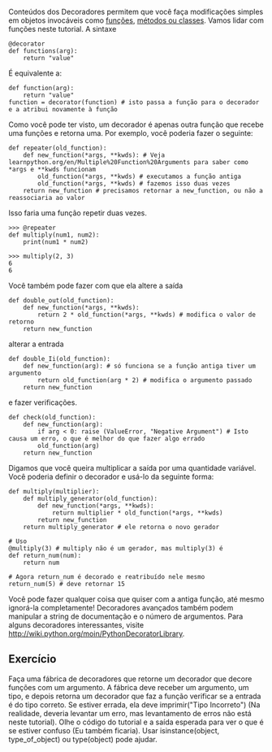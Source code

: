 Conteúdos dos Decoradores permitem que você faça modificações simples em objetos invocáveis como [funções](http://www.learnpython.org/en/Functions ""), [métodos ou classes](http://www.learnpython.org/en/Classes%20and%20Objects ""). Vamos lidar com funções neste tutorial. A sintaxe

    @decorator
    def functions(arg):
        return "value"

É equivalente a:

    def function(arg):
        return "value"
    function = decorator(function) # isto passa a função para o decorador e a atribui novamente à função

Como você pode ter visto, um decorador é apenas outra função que recebe uma funções e retorna uma. Por exemplo, você poderia fazer o seguinte:

    def repeater(old_function):
        def new_function(*args, **kwds): # Veja learnpython.org/en/Multiple%20Function%20Arguments para saber como *args e **kwds funcionam
            old_function(*args, **kwds) # executamos a função antiga
            old_function(*args, **kwds) # fazemos isso duas vezes
        return new_function # precisamos retornar a new_function, ou não a reassociaria ao valor

Isso faria uma função repetir duas vezes.

    >>> @repeater
    def multiply(num1, num2):
        print(num1 * num2)

    >>> multiply(2, 3)
    6
    6

Você também pode fazer com que ela altere a saída

    def double_out(old_function):
        def new_function(*args, **kwds):
            return 2 * old_function(*args, **kwds) # modifica o valor de retorno
        return new_function

alterar a entrada

    def double_Ii(old_function):
        def new_function(arg): # só funciona se a função antiga tiver um argumento
            return old_function(arg * 2) # modifica o argumento passado
        return new_function

e fazer verificações.

    def check(old_function):
        def new_function(arg):
            if arg < 0: raise (ValueError, "Negative Argument") # Isto causa um erro, o que é melhor do que fazer algo errado
            old_function(arg)
        return new_function

Digamos que você queira multiplicar a saída por uma quantidade variável. Você poderia definir o decorador e usá-lo da seguinte forma:

    def multiply(multiplier):
        def multiply_generator(old_function):
            def new_function(*args, **kwds):
                return multiplier * old_function(*args, **kwds)
            return new_function
        return multiply_generator # ele retorna o novo gerador

    # Uso
    @multiply(3) # multiply não é um gerador, mas multiply(3) é
    def return_num(num):
        return num
        
    # Agora return_num é decorado e reatribuído nele mesmo
    return_num(5) # deve retornar 15

Você pode fazer qualquer coisa que quiser com a antiga função, até mesmo ignorá-la completamente! Decoradores avançados também podem manipular a string de documentação e o número de argumentos.
Para alguns decoradores interessantes, visite <http://wiki.python.org/moin/PythonDecoratorLibrary>.

Exercício
--------
Faça uma fábrica de decoradores que retorne um decorador que decore funções com um argumento. A fábrica deve receber um argumento, um tipo, e depois retorna um decorador que faz a função verificar se a entrada é do tipo correto. Se estiver errada, ela deve imprimir("Tipo Incorreto") (Na realidade, deveria levantar um erro, mas levantamento de erros não está neste tutorial). Olhe o código do tutorial e a saída esperada para ver o que é se estiver confuso (Eu também ficaria). Usar isinstance(object, type_of_object) ou type(object) pode ajudar.